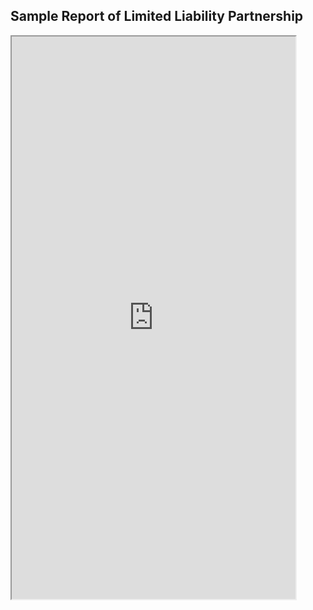 ## **Sample Report of Limited Liability Partnership**

<iframe type="application/x-google-chrome-pdf" original-url="https://www.ssm.com.my/Pages/Product/PDF/profil_perniagaan.pdf" src="https://github.com/ampunkboyx/SSM-Middleware-Mkdocs/blob/main/docs/Documents/Profile%20Webservice/Sample%20Report/LLP/LLP.pdf" background-color="#F0188E" javascript="allow" full-frame pdf-viewer-update-enabled width="90%" height="900"></iframe>

<!-- [Sample Report of Registration of Business](https://www.ssm.com.my/Pages/Product/PDF/profil_perniagaan.pdf) -->
